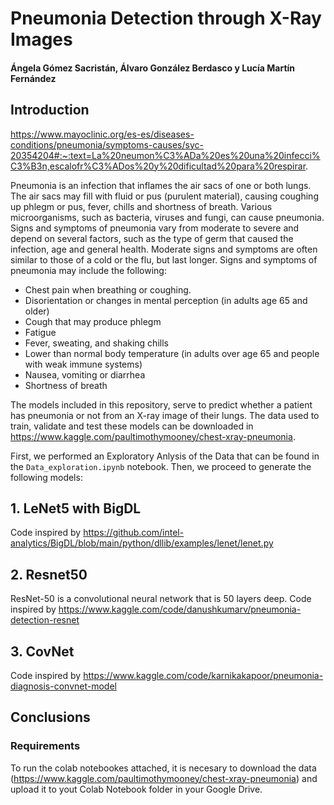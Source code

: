 # Pneumonia Detection through X-Ray Images

#### Ángela Gómez Sacristán, Álvaro González Berdasco y Lucía Martín Fernández

## Introduction

https://www.mayoclinic.org/es-es/diseases-conditions/pneumonia/symptoms-causes/syc-20354204#:~:text=La%20neumon%C3%ADa%20es%20una%20infecci%C3%B3n,escalofr%C3%ADos%20y%20dificultad%20para%20respirar.

Pneumonia is an infection that inflames the air sacs of one or both lungs. The air sacs may fill with fluid or pus (purulent material), causing coughing up phlegm or pus, fever, chills and shortness of breath. Various microorganisms, such as bacteria, viruses and fungi, can cause pneumonia.
Signs and symptoms of pneumonia vary from moderate to severe and depend on several factors, such as the type of germ that caused the infection, age and general health. Moderate signs and symptoms are often similar to those of a cold or the flu, but last longer.
Signs and symptoms of pneumonia may include the following:
- Chest pain when breathing or coughing.
- Disorientation or changes in mental perception (in adults age 65 and older)
- Cough that may produce phlegm
- Fatigue
- Fever, sweating, and shaking chills
- Lower than normal body temperature (in adults over age 65 and people with weak immune systems)
- Nausea, vomiting or diarrhea
- Shortness of breath

The models included in this repository, serve to predict whether a patient has pneumonia or not from an X-ray image of their lungs. The data used to train, validate and test these models can be downloaded in https://www.kaggle.com/paultimothymooney/chest-xray-pneumonia. 

First, we performed an Exploratory Anlysis of the Data that can be found in the `Data_exploration.ipynb` notebook. Then, we proceed to generate the following models: 

## 1. LeNet5 with BigDL

Code inspired by https://github.com/intel-analytics/BigDL/blob/main/python/dllib/examples/lenet/lenet.py


## 2. Resnet50

ResNet-50 is a convolutional neural network that is 50 layers deep. 
Code inspired by https://www.kaggle.com/code/danushkumarv/pneumonia-detection-resnet

## 3. CovNet

Code inspired by https://www.kaggle.com/code/karnikakapoor/pneumonia-diagnosis-convnet-model

## Conclusions



### Requirements

To run the colab notebookes attached, it is necesary to download the data (https://www.kaggle.com/paultimothymooney/chest-xray-pneumonia) and upload it to yout Colab Notebook folder in your Google Drive. 
